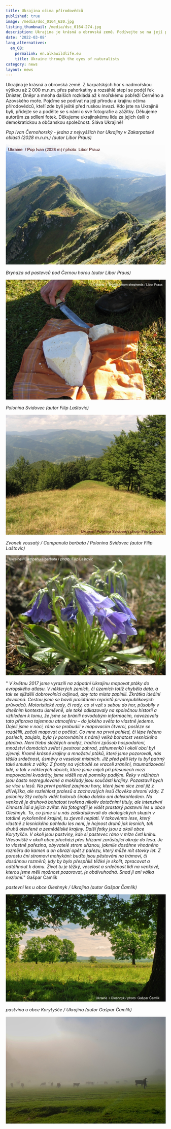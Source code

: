 ```yaml
---
title: Ukrajina očima přírodovědců
published: true
image: /media/dsc_0164_620.jpg
listing_thumbnail: /media/dsc_0164-274.jpg
description: Ukrajina je krásná a obrovská země. Podívejte se na její přírodu a krajinu.
date: '2022-03-08'
lang_alternatives:
  en_GB:
    permalink: en.alkawildlife.eu
    title: Ukraine through the eyes of naturalists
category: news
layout: news
---
```

Ukrajina je krásná a obrovská země. Z karpatských hor s nadmořskou výškou až 2 000 m.n.m. přes pahorkatiny a rozsáhlé stepi se podél řek Dnister, Dněpr a mnoha dalších rozkládá až k mořskému pobřeží Černého a Azovského moře. Pojďme se podívat na její přírodu a krajinu očima přírodovědců, kteří zde byli ještě před ruskou invazí. Kdo jste na Ukrajině byli, přidejte se a podělte se s námi o své fotografie a zážitky. Děkujeme autorům za sdílení fotek. Děkujeme ukrajinskému lidu za jejich úsilí o demokratickou a občanskou společnost. Sláva Ukrajině!

_Pop Ivan Černohorský - jedna z nejvyšších hor Ukrajiny v Zakarpatské oblasti (2028 m.n.m.) (autor Libor Praus)_

![Pop Ivan Černohorský / Ukrajina / Libor Prauz ](/media/pop_ivan_praus_620.jpg "Pop Ivan Černohorský / Ukrajina / Libor Prauz ")

_Bryndza od pastevců pod Černou horou (autor Libor Praus)_

![Bryndza / Ukrajina / Libor Praus](/media/bryndza_liborpraus_620.jpg "Bryndza / Ukrajina / Libor Praus")

_Polonina Svidovec (autor Filip Laštovic)_

![](/media/p8040049_620.jpg)

_Zvonek vousatý / Campanula barbata / Polonina Svidovec (autor Filip Laštovic)_

![](/media/k5_zvonek_620.jpg)

" _V květnu 2017 jsme vyrazili na západní Ukrajinu mapovat ptáky do evropského atlasu. V některých zemích, či územích totiž chyběla data, a tak se sjížděli dobrovolníci odjinud, aby tato místa zaplnili. Zkrátka ideální dovolená. Cestou jsme se bavili pročítáním reprintů prvorepublikových průvodců. Motoristické rady, či rady, co si vzít s sebou do hor, působily v dnešním kontextu úsměvně, ale také odkazovaly na společnou historii a vzhledem k tomu, že jsme se bránili novodobým informacím, navozovala tato příprava tajemnou atmosféru – do jakého světa to vlastně jedeme. Dojeli jsme v noci, ráno se probudili v mapovacím čtverci, posléze se rozdělili, začali mapovat a počítat. Co  mne na první pohled, či lépe řečeno poslech, zaujalo, byla (v porovnáním s námi) velká bohatost vesnického ptactva. Není třeba složitých analýz, tradiční způsob hospodaření, množství domácích zvířat i pestrost zahrad, záhumenků i okolí obcí byl zjevný. Kromě krásné krajiny a množství ptáků, které jsme pozorovali, nás těšila srdečnost, úsměvy a veselost místních. Již před pěti lety tu byl patrný také smutek z války. Z fronty na východě se vraceli zranění, traumatizovaní lidé, a tak v některých obcích, které jsme míjeli při přesunech mezi mapovacími kvadráty, jsme viděli nové pomníky padlým. Řeky v nížinách jsou často nezregulované a mokřady jsou součástí krajiny. Pozastavil bych se více u lesů. Na první pohled zaujmou hory, které jsem sice znal již z dřívějška, ale rozlehlost pralesů a zachovalých lesů člověka ohromí vždy. Z poloniny Stý nebylo vidět holorub široko daleko ani dalekohledem. Na venkově je druhová bohatost tvořena nikoliv dotačními tituly, ale intenzivní činností lidí a jejich zvířat. Na fotografii je vidět prastarý pastevní les u obce Oleshnyk. To, co jsme si u nás zaškatulkovali do ekologických skupin v totálně vykořeněné krajině, tu zjevně neplatí.  V takovémto lese, který vlastně z lesnického pohledu les není, je hojnost druhů jak lesních, tak druhů otevřené a zemědělské krajiny. Další fotky jsou z  okolí obce Korytyšče. V okolí jsou pastviny, kde si pastevec ráno v mlze četl knihu. Vřesoviště v okolí obce přechází přes břízami zarůstající okraje do lesa. Je to vlastně pařezina, obyvatelé strom uříznou, jakmile dosáhne vhodného rozměru do kamen a on obrazí opět z pařezu, který může mít stovky let.  Z porostu ční stromoví mohykáni: buďto jsou pěstováni na trámoví, či dosáhnou rozměrů, kdy by bylo přespříliš těžké je skolit, zpracovat a odtáhnout k domu. Život tu je těžký, veselost a srdečnost lidí na venkově, kterou jsme měli možnost pozorovat, je obdivuhodná. Snad ji ani válka nezlomí._"    Gašpar Čamlík

_pastevní les u obce Oleshnyk / Ukrajina (autor Gašpar Čamlík)_

![Ukrajina / Gašpar Čamlík](/media/dsc_0122_620.jpg "Ukrajina / Gašpar Čamlík")

_pastvina u obce Korytyšče / Ukrajina (autor Gašpar Čamlík)_

![Ukrajina / Gašpar Čamlík](/media/dsc_0160_620.jpg "Ukrajina / Gašpar Čamlík")
